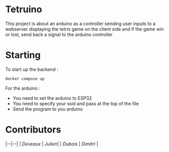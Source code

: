 # Tetruino
This project is about an arduino as a controller sending user inputs to a webserver displaying the tetris game on the client side and if the game win or lost, send back a signal to the arduino controller

# Starting
To start up the backend : 
```
docker compose up
```
For the arduino :
- You need to set the arduino to ESP32
- You need to specify your ssid and pass at the top of the file
- Send the program to you arduino



# Contributors
|--|--|
| *Deveaux* | *Julien*|
| *Dubois* | *Dimitri* |
